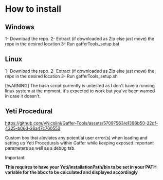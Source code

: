 # How to install

## Windows

1- Download the repo.
2- Extract (if downloaded as Zip else just move) the repo in the desired location
3- Run gafferTools_setup.bat

## Linux

1- Download the repo.
2- Extract (if downloaded as Zip else just move) the repo in the desired location
3- Run gafferTools_setup.sh

[!wARNING]
The bash script currently is untested as I don't have a running linux system at the moment, it's expected to work but you've been warned in case it doesn't.

## Yeti Procedural

https://github.com/vNicolini/Gaffer-Tools/assets/57097563/e1386b50-22df-4325-b06d-26a47c760550

Custom box that aleviates any potential user error(s) when loading and setting up Yeti Procedurals within Gaffer while keeping exposed important parameters as well as a debug tab.

>[!IMPORTANT]
>**This requires to have your Yeti/installationPath/bin to be set in your PATH variable for the bbox to be calculated and displayed accordingly**

